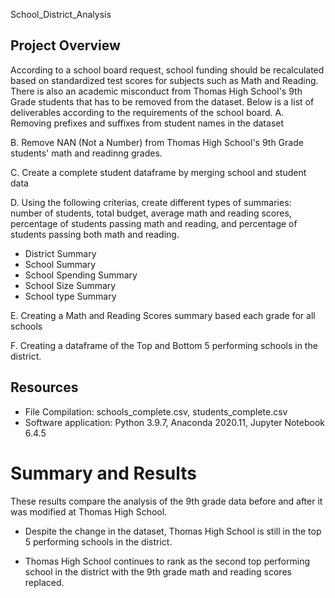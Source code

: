  School_District_Analysis

## Project Overview
According to a school board request, school funding should be recalculated based on standardized test scores for subjects such as Math and Reading. There is also an academic misconduct from Thomas High School's 9th Grade students that has to be removed from the dataset. Below is a list of deliverables according to the requirements of the school board.
A. Removing prefixes and suffixes from student names in the dataset

B. Remove NAN (Not a Number) from Thomas High School's 9th Grade students' math and readinng grades.

C. Create a complete student dataframe by merging school and student data

D. Using the following criterias, create different types of summaries: number of students, total budget, average math and reading scores, percentage of students passing math and reading, and percentage of students passing both math and reading.

- District Summary
- School Summary
- School Spending Summary
- School Size Summary
- School type Summary


E. Creating a Math and Reading Scores summary based each grade for all schools

F. Creating a dataframe of the Top and Bottom 5 performing schools in the district.

## Resources

- File Compilation: schools_complete.csv, students_complete.csv
- Software application: Python 3.9.7, Anaconda 2020.11, Jupyter Notebook 6.4.5

# Summary and Results

These results compare the analysis of the 9th grade data before and after it was modified at Thomas High School.

- Despite the change in the dataset, Thomas High School is still in the top 5 performing schools in the district. 

- Thomas High School continues to rank as the second top performing school in the district with the 9th grade math and reading scores replaced.